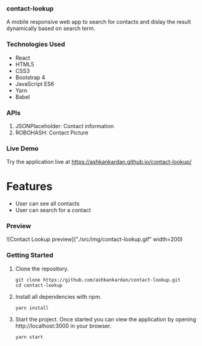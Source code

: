 ### contact-lookup
A mobile responsive web app to search for contacts and dislay the result dynamically based on search term.


### Technologies Used
* React
* HTML5
* CSS3
* Bootstrap 4
* JavaScript ES6
* Yarn
* Babel

### APIs
1. JSONPlaceholder: Contact information
2. ROBOHASH: Contact Picture

### Live Demo
Try the application live at https://ashkankardan.github.io/contact-lookup/

# Features
* User can see all contacts
* User can search for a contact

### Preview
![Contact Lookup preview]("./src/img/contact-lookup.gif" width=200)

### Getting Started

1. Clone the repository.

    ```shell
    git clone https://github.com/ashkankardan/contact-lookup.git
    cd contact-lookup
    ```
2. Install all dependencies with npm.

    ```shell
    yarn install
    ```

3. Start the project. Once started you can view the application by opening http://localhost:3000 in your browser.

    ```shell
    yarn start
    ```
